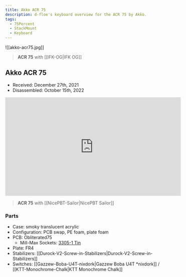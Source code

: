 ```yaml
---
title: Akko ACR 75
description: d-floe's keyboard overview for the ACR 75 by Akko.
tags:
  - 75Percent
  - StackMount
  - Keyboard
---
```


![[akko-acr75.jpg]]

> **ACR 75** with [[IFK-OG|IFK OG]]

## Akko ACR 75

- Received: December 27th, 2021
- Disassembled: October 15th, 2022

<iframe width="560" height="315" src="https://www.youtube-nocookie.com/embed/fE7rXcxTMIQ" title="YouTube video player" frameborder="0" allow="accelerometer; autoplay; clipboard-write; encrypted-media; gyroscope; picture-in-picture; web-share" allowfullscreen></iframe>

> **ACR 75** with [[NicePBT-Sailor|NicePBT Sailor]]

### Parts

- Case: smoky translucent acrylic
- Configuration: PCB swap, PE foam, plate foam
- PCB: Obliterated75
    - Mill-Max Sockets: [3305-1 Tin](https://divinikey.com/products/mill-max-hotswap-sockets?variant=39441283579969)
- Plate: FR4
- Stabilizers: [[Durock-V2-Screw-in-Stabilizers|Durock-V2-Screw-in-Stabilizers]]
- Switches: [[Gazzew-Boba-U4T-nixdork|Gazzew Boba U4T *nixdork]] / [[KTT-Monochrome-Chalk|KTT Monochrome Chalk]]

